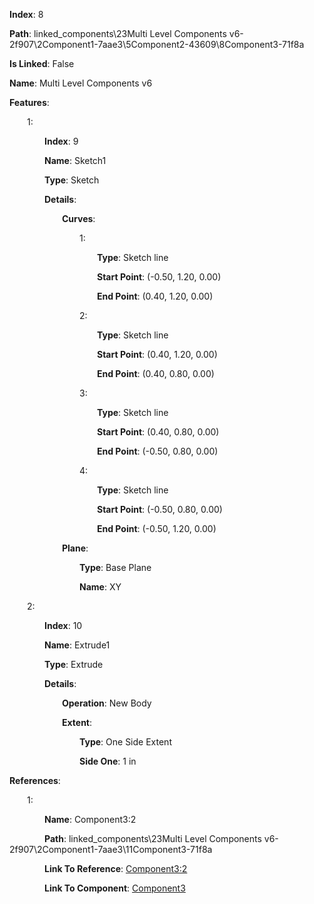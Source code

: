 **Index**: 8

**Path**: linked_components\23Multi Level Components v6-2f907\2Component1-7aae3\5Component2-43609\8Component3-71f8a

**Is Linked**: False

**Name**: Multi Level Components v6

**Features**:

&emsp;&emsp;1:

&emsp;&emsp;&emsp;&emsp;**Index**: 9

&emsp;&emsp;&emsp;&emsp;**Name**: Sketch1

&emsp;&emsp;&emsp;&emsp;**Type**: Sketch

&emsp;&emsp;&emsp;&emsp;**Details**:

&emsp;&emsp;&emsp;&emsp;&emsp;&emsp;**Curves**:

&emsp;&emsp;&emsp;&emsp;&emsp;&emsp;&emsp;&emsp;1:

&emsp;&emsp;&emsp;&emsp;&emsp;&emsp;&emsp;&emsp;&emsp;&emsp;**Type**: Sketch line

&emsp;&emsp;&emsp;&emsp;&emsp;&emsp;&emsp;&emsp;&emsp;&emsp;**Start Point**: (-0.50, 1.20, 0.00)

&emsp;&emsp;&emsp;&emsp;&emsp;&emsp;&emsp;&emsp;&emsp;&emsp;**End Point**: (0.40, 1.20, 0.00)

&emsp;&emsp;&emsp;&emsp;&emsp;&emsp;&emsp;&emsp;2:

&emsp;&emsp;&emsp;&emsp;&emsp;&emsp;&emsp;&emsp;&emsp;&emsp;**Type**: Sketch line

&emsp;&emsp;&emsp;&emsp;&emsp;&emsp;&emsp;&emsp;&emsp;&emsp;**Start Point**: (0.40, 1.20, 0.00)

&emsp;&emsp;&emsp;&emsp;&emsp;&emsp;&emsp;&emsp;&emsp;&emsp;**End Point**: (0.40, 0.80, 0.00)

&emsp;&emsp;&emsp;&emsp;&emsp;&emsp;&emsp;&emsp;3:

&emsp;&emsp;&emsp;&emsp;&emsp;&emsp;&emsp;&emsp;&emsp;&emsp;**Type**: Sketch line

&emsp;&emsp;&emsp;&emsp;&emsp;&emsp;&emsp;&emsp;&emsp;&emsp;**Start Point**: (0.40, 0.80, 0.00)

&emsp;&emsp;&emsp;&emsp;&emsp;&emsp;&emsp;&emsp;&emsp;&emsp;**End Point**: (-0.50, 0.80, 0.00)

&emsp;&emsp;&emsp;&emsp;&emsp;&emsp;&emsp;&emsp;4:

&emsp;&emsp;&emsp;&emsp;&emsp;&emsp;&emsp;&emsp;&emsp;&emsp;**Type**: Sketch line

&emsp;&emsp;&emsp;&emsp;&emsp;&emsp;&emsp;&emsp;&emsp;&emsp;**Start Point**: (-0.50, 0.80, 0.00)

&emsp;&emsp;&emsp;&emsp;&emsp;&emsp;&emsp;&emsp;&emsp;&emsp;**End Point**: (-0.50, 1.20, 0.00)

&emsp;&emsp;&emsp;&emsp;&emsp;&emsp;**Plane**:

&emsp;&emsp;&emsp;&emsp;&emsp;&emsp;&emsp;&emsp;**Type**: Base Plane

&emsp;&emsp;&emsp;&emsp;&emsp;&emsp;&emsp;&emsp;**Name**: XY

&emsp;&emsp;2:

&emsp;&emsp;&emsp;&emsp;**Index**: 10

&emsp;&emsp;&emsp;&emsp;**Name**: Extrude1

&emsp;&emsp;&emsp;&emsp;**Type**: Extrude

&emsp;&emsp;&emsp;&emsp;**Details**:

&emsp;&emsp;&emsp;&emsp;&emsp;&emsp;**Operation**: New Body

&emsp;&emsp;&emsp;&emsp;&emsp;&emsp;**Extent**:

&emsp;&emsp;&emsp;&emsp;&emsp;&emsp;&emsp;&emsp;**Type**: One Side Extent

&emsp;&emsp;&emsp;&emsp;&emsp;&emsp;&emsp;&emsp;**Side One**: 1 in

**References**:

&emsp;&emsp;1:

&emsp;&emsp;&emsp;&emsp;**Name**: Component3:2

&emsp;&emsp;&emsp;&emsp;**Path**: linked_components\23Multi Level Components v6-2f907\2Component1-7aae3\11Component3-71f8a

&emsp;&emsp;&emsp;&emsp;**Link To Reference**: [Component3:2](/data_test/linked_components/23Multi%20Level%20Components%20v6-2f907/2Component1-7aae3/11Component3-71f8a/timeline.md)

&emsp;&emsp;&emsp;&emsp;**Link To Component**: [Component3](/data_test/linked_components/23Multi%20Level%20Components%20v6-2f907/2Component1-7aae3/5Component2-43609/8Component3-71f8a/timeline.md)


